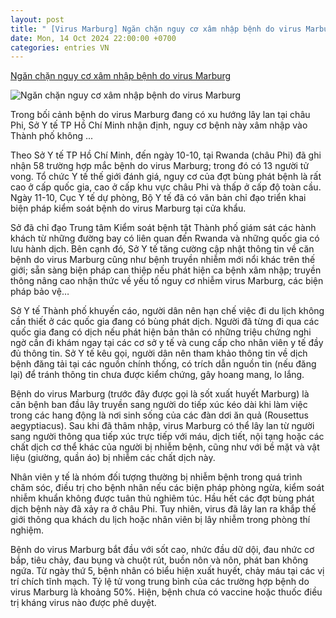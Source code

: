 ```yaml
---
layout: post
title: " [Virus Marburg] Ngăn chặn nguy cơ xâm nhập bệnh do virus Marburg"
date: Mon, 14 Oct 2024 22:00:00 +0700
categories: entries VN
---
```

[Ngăn chặn nguy cơ xâm nhập bệnh do virus Marburg](https://baobinhphuoc.com.vn/news/14/163962/ngan-chan-nguy-co-xam-nhap-benh-do-virus-marburg)

![Ngăn chặn nguy cơ xâm nhập bệnh do virus Marburg](https://media.baobinhphuoc.com.vn/upload/news/10_2024/ngan_chan_nguy_co_xam_nhap_benh_do_virus_marburg_15221614102024.jpg)

Trong bối cảnh bệnh do virus Marburg đang có xu hướng lây lan tại châu Phi, Sở Y tế TP Hồ Chí Minh nhận định, nguy cơ bệnh này xâm nhập vào Thành phố không ...

Theo Sở Y tế TP Hồ Chí Minh, đến ngày 10-10, tại Rwanda (châu Phi) đã ghi nhận 58 trường hợp mắc bệnh do virus Marburg; trong đó có 13 người tử vong. Tổ chức Y tế thế giới đánh giá, nguy cơ của đợt bùng phát bệnh là rất cao ở cấp quốc gia, cao ở cấp khu vực châu Phi và thấp ở cấp độ toàn cầu. Ngày 11-10, Cục Y tế dự phòng, Bộ Y tế đã có văn bản chỉ đạo triển khai biện pháp kiểm soát bệnh do virus Marburg tại cửa khẩu.

Sở đã chỉ đạo Trung tâm Kiểm soát bệnh tật Thành phố giám sát các hành khách từ những đường bay có liên quan đến Rwanda và những quốc gia có lưu hành dịch. Bên cạnh đó, Sở Y tế tăng cường cập nhật thông tin về căn bệnh do virus Marburg cũng như bệnh truyền nhiễm mới nổi khác trên thế giới; sẵn sàng biện pháp can thiệp nếu phát hiện ca bệnh xâm nhập; truyền thông nâng cao nhận thức về yếu tố nguy cơ nhiễm virus Marburg, các biện pháp bảo vệ…

Sở Y tế Thành phố khuyến cáo, người dân nên hạn chế việc đi du lịch không cần thiết ở các quốc gia đang có bùng phát dịch. Người đã từng đi qua các quốc gia đang có dịch nếu phát hiện bản thân có những triệu chứng nghi ngờ cần đi khám ngay tại các cơ sở y tế và cung cấp cho nhân viên y tế đầy đủ thông tin. Sở Y tế kêu gọi, người dân nên tham khảo thông tin về dịch bệnh đăng tải tại các nguồn chính thống, có trích dẫn nguồn tin (nếu đăng lại) để tránh thông tin chưa được kiểm chứng, gây hoang mang, lo lắng.

Bệnh do virus Marburg (trước đây được gọi là sốt xuất huyết Marburg) là căn bệnh ban đầu lây truyền sang người do tiếp xúc kéo dài khi làm việc trong các hang động là nơi sinh sống của các đàn dơi ăn quả (Rousettus aegyptiacus). Sau khi đã thâm nhập, virus Marburg có thể lây lan từ người sang người thông qua tiếp xúc trực tiếp với máu, dịch tiết, nội tạng hoặc các chất dịch cơ thể khác của người bị nhiễm bệnh, cũng như với bề mặt và vật liệu (giường, quần áo) bị nhiễm các chất dịch này.

Nhân viên y tế là nhóm đối tượng thường bị nhiễm bệnh trong quá trình chăm sóc, điều trị cho bệnh nhân nếu các biện pháp phòng ngừa, kiểm soát nhiễm khuẩn không được tuân thủ nghiêm túc. Hầu hết các đợt bùng phát dịch bệnh này đã xảy ra ở châu Phi. Tuy nhiên, virus đã lây lan ra khắp thế giới thông qua khách du lịch hoặc nhân viên bị lây nhiễm trong phòng thí nghiệm.

Bệnh do virus Marburg bắt đầu với sốt cao, nhức đầu dữ dội, đau nhức cơ bắp, tiêu chảy, đau bụng và chuột rút, buồn nôn và nôn, phát ban không ngứa. Từ ngày thứ 5, bệnh nhân có biểu hiện xuất huyết, chảy máu tại các vị trí chích tĩnh mạch. Tỷ lệ tử vong trung bình của các trường hợp bệnh do virus Marburg là khoảng 50%. Hiện, bệnh chưa có vaccine hoặc thuốc điều trị kháng virus nào được phê duyệt.

